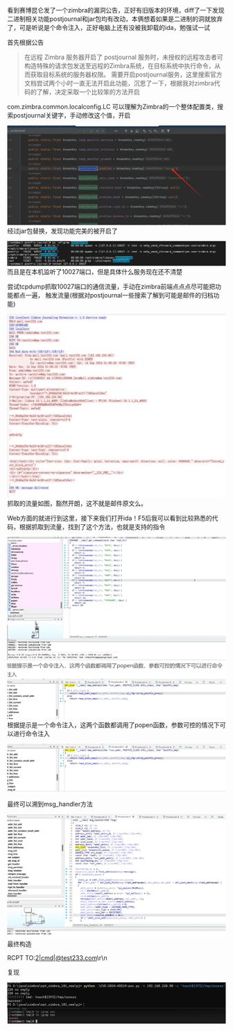 看到赛博昆仑发了一个zimbra的漏洞公告，正好有旧版本的环境，diff了一下发现二进制相关功能postjournal和jar包均有改动，本俩想着如果是二进制的洞就放弃了，可是听说是个命令注入，正好电脑上还有没被我卸载的ida，勉强试一试


首先根据公告

>在远程 Zimbra 服务器开启了 postjournal 服务时，未授权的远程攻击者可构造特殊的请求包发送至远程的Zimbra系统，在目标系统中执行命令，从而获取目标系统的服务器权限。
需要开启postjournal服务，这里搜索官方文档尝试两个小时一直无法开启此功能，沉思了一下，根据我对zimbra代码的了解，决定采取一个比较笨的方法开启

com.zimbra.common.localconfig.LC 可以理解为Zimbra的一个整体配置类，搜索postjournal关键字，手动修改这个值，开启

![图片](./1.png)
经过jar包替换，发现功能完美的被开启了

![图片](./2.png)
而且是在本机监听了10027端口，但是具体什么服务现在还不清楚

尝试tcpdump抓取10027端口的通信流量，手动在zimbra前端点点点尽可能把功能都点一遍， 触发流量(根据对postjournal一些搜索了解到可能是邮件的归档功能)

![图片](./3.png)
抓取的流量如图，豁然开朗，这不就是邮件原文么。

Web方面的就进行到这里，接下来我们打开ida！F5后我可以看到比较熟悉的代码，根据抓取到流量，找到了这个方法，也就是支持的指令

![图片](./4.png)
根据提示是一个命令注入，这两个函数都调用了popen函数，参数可控的情况下可以进行命令注入

![图片](./5.png)

最终可以溯到msg_handler方法

![图片](./6.png)
最终构造

RCPT TO:<2|cmd|@test233.com>\r\n


复现

![图片](./7.png)

